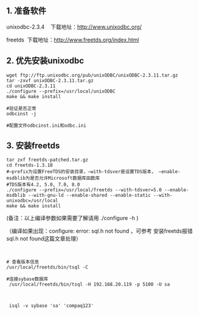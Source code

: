 ## 1. 准备软件

unixodbc-2.3.4    下载地址：http://www.unixodbc.org/

freetds  下载地址：http://www.freetds.org/index.html

## 2. 优先安装unixodbc

```shell
wget ftp://ftp.unixodbc.org/pub/unixODBC/unixODBC-2.3.11.tar.gz
tar -zxvf unixODBC-2.3.11.tar.gz 
cd unixODBC-2.3.11
./configure --prefix=/usr/local/unixODBC  
make && make install
```

```shell
#验证是否正常
odbcinst -j

#配置文件odbcinst.ini和odbc.ini
```

## 3. 安装freetds

```shell
tar zxf freetds-patched.tar.gz
cd freetds-1.3.18
#–prefix为设置FreeTDS的安装目录，–with-tdsver是设置TDS版本， –enable-msdblib为是否允许Microsoft数据库函数库
#TDS版本有4.2, 5.0, 7.0, 8.0
./configure --prefix=/usr/local/freetds --with-tdsver=5.0 --enable-msdblib --with-gnu-ld --enable-shared --enable-static --with-unixodbc=/usr/local
make && make install
```

(备注：以上编译参数如果需要了解请用 ./configure -h ) 

（编译如果出现：configure: error: sql.h not found ，可参考 安装freetds报错sql.h not found这篇文章处理）​

```shell


```

```shell
# 查看版本信息
/usr/local/freetds/bin/tsql -C

#连接sybase数据库
 /usr/local/freetds/bin/tsql -H 192.168.20.119 -p 5100 -U sa 
 
 
 
 isql -v sybase 'sa' 'compaq123'

```


